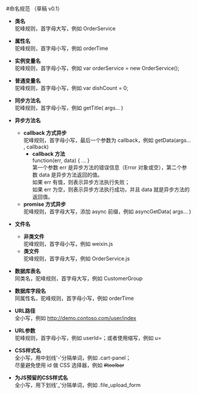 #命名规范 （草稿 v0.1）

- **类名**  
	驼峰规则，首字母大写，例如 OrderService

- **属性名**  
	驼峰规则，首字母小写，例如 orderTime

- **实例变量名**  
	驼峰规则，首字母小写，例如 var orderService = new OrderService();

- **普通变量名**  
	驼峰规则，首字母小写，例如 var dishCount = 0;

- **同步方法名**  
	驼峰规则，首字母小写，例如 getTitle( args... )

- **异步方法名**
	- **callback 方式异步**  
		驼峰规则，首字母小写，最后一个参数为 callback，例如 getData(args... , callback)
		- **callback 方法**  
			function(err, data) { ... }  
			第一个参数 err 是异步方法的错误信息（Error 对象或空），第二个参数 data 是异步方法返回的值。  
			如果 err 有值，则表示异步方法执行失败；  
			如果 err 为空，则表示异步方法执行成功，并且 data 就是异步方法的返回值。  
	- **promise 方式异步**  
		驼峰规则，首字母大写，添加 async 前缀，例如 asyncGetData( args... )

- **文件名**
	- **非类文件**  
		驼峰规则，首字母小写，例如 weixin.js
	- **类文件**  
		驼峰规则，首字母大写，例如 OrderService.js

- **数据库表名**  
	同类名，驼峰规则，首字母大写，例如 CustomerGroup

- **数据库字段名**  
	同属性名，驼峰规则，首字母小写，例如 orderTime

- **URL路径**  
	全小写，例如 http://demo.contoso.com/user/index

- **URL参数**  
	驼峰规则，首字母小写，例如 userId=；或者使用缩写，例如 u=

- **CSS样式名**  
	全小写，用中划线'-'分隔单词，例如 .cart-panel；  
	尽量避免使用 id 做 CSS 选择器，例如 ~~#toolbar~~

- **为JS预留的CSS样式名**  
	全小写，用下划线'_'分隔单词，例如 .file_upload_form
